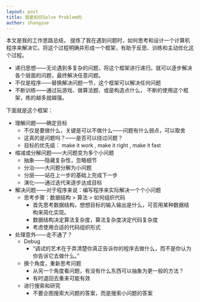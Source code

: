 ```yaml
---
layout: post
title: 我是如何Solve Problem的
author: zhangyue
---
```


本文是我的工作思路总结， 提炼了我在遇到问题时，如何思考和设计一个计算机程序来解决它。将这个过程明确并形成一个框架，有助于反思、训练和主动优化这个过程。

* 递归思想——无论遇到多复杂的问题，将这个框架进行递归，就可以逐步解决各个层面的问题，最终解决任意问题。
* 不仅是程序——替换解决问题一节，这个框架可以解决任何问题
* 不断训练——通过玩游戏、做算法题、或是构造点什么， 不断的使用这个框架，练的越多就越强。

下面就是这个框架：

* 理解问题——确定目标
    * 不仅是要做什么，关键是可以不做什么——问题有什么弱点，可以取舍
    * 这真的是问题吗？——是否可以绕过问题？
    * 目标的优先级： make it work , make it right , make it fast
* 缩减或分解问题——大问题变为多个小问题
    * 抽象——隐藏复杂性，忽略细节
    * 分治——大问题分解为小问题
    * 分层——站在上一步的基础上完成下一步
    * 演化——通过迭代来逐步达成目标
* 解决问题——对于程序来说：编写程序来实际解决一个个小问题
    * 思考步骤：数据结构 > 算法 > 如何组织代码
        * 首先思考数据结构，想想目标的输入输出是什么，可否用某种数据结构来简化实现。   
        * 数据结构决定算法复杂度，算法复杂度决定代码复杂度
        * 考虑使用合适的代码组织形式
* 处理意外——走不通了？
    * Debug
        * “调试的艺术在于弄清楚你真正告诉你的程序去做什么，而不是你认为你告诉它去做什么。”
    * 换个角度，重新思考问题
        * 从另一个角度看问题，有没有什么东西可以抽象为更一般的方法？
        * 有时退回去重来可能有效
    * 进行搜索和研究
        * 不要企图搜索大问题的答案，而是搜索小问题的答案




